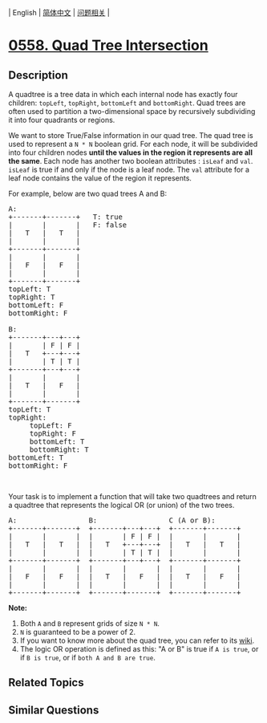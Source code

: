 
| English | [简体中文](README.md) | [问题相关](QUESTION.md) |
# [0558. Quad Tree Intersection](https://leetcode-cn.com/problems/quad-tree-intersection/)
## Description
<p>A quadtree is a tree data in which each internal node has exactly four children: <code>topLeft</code>, <code>topRight</code>, <code>bottomLeft</code> and <code>bottomRight</code>. Quad trees are often used to partition a two-dimensional space by recursively subdividing it into four quadrants or regions.</p>

<p>We want to store True/False information in our quad tree. The quad tree is used to represent a <code>N * N</code> boolean grid. For each node, it will be subdivided into four children nodes <strong>until the values in the region it represents are all the same</strong>. Each node has another two boolean attributes : <code>isLeaf</code> and <code>val</code>. <code>isLeaf</code> is true if and only if the node is a leaf node. The <code>val</code> attribute for a leaf node contains the value of the region it represents.</p>

<p>For example, below are two quad trees A and B:</p>

<pre>
A:
+-------+-------+   T: true
|       |       |   F: false
|   T   |   T   |
|       |       |
+-------+-------+
|       |       |
|   F   |   F   |
|       |       |
+-------+-------+
topLeft: T
topRight: T
bottomLeft: F
bottomRight: F

B:               
+-------+---+---+
|       | F | F |
|   T   +---+---+
|       | T | T |
+-------+---+---+
|       |       |
|   T   |   F   |
|       |       |
+-------+-------+
topLeft: T
topRight:
     topLeft: F
     topRight: F
     bottomLeft: T
     bottomRight: T
bottomLeft: T
bottomRight: F
</pre>

<p>&nbsp;</p>

<p>Your task is to implement a function that will take two quadtrees and return a quadtree that represents the logical OR (or union) of the two trees.</p>

<pre>
A:                 B:                 C (A or B):
+-------+-------+  +-------+---+---+  +-------+-------+
|       |       |  |       | F | F |  |       |       |
|   T   |   T   |  |   T   +---+---+  |   T   |   T   |
|       |       |  |       | T | T |  |       |       |
+-------+-------+  +-------+---+---+  +-------+-------+
|       |       |  |       |       |  |       |       |
|   F   |   F   |  |   T   |   F   |  |   T   |   F   |
|       |       |  |       |       |  |       |       |
+-------+-------+  +-------+-------+  +-------+-------+
</pre>

<p><strong>Note:</strong></p>

<ol>
	<li>Both <code>A</code> and <code>B</code>&nbsp;represent grids of size <code>N * N</code>.</li>
	<li><code>N</code> is guaranteed to be a power of 2.</li>
	<li>If you want to know more about the quad tree, you can refer to its <a href="https://en.wikipedia.org/wiki/Quadtree">wiki</a>.</li>
	<li>The logic OR operation is defined as this: &quot;A or B&quot; is true if <code>A is true</code>, or if <code>B is true</code>, or if <code>both A and B are true</code>.</li>
</ol>

## Related Topics

## Similar Questions

